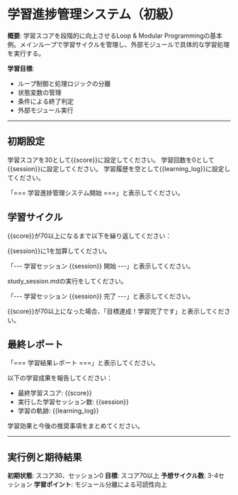 # 学習進捗管理システム（初級）

**概要**: 学習スコアを段階的に向上させるLoop & Modular Programmingの基本例。メインループで学習サイクルを管理し、外部モジュールで具体的な学習処理を実行する。

**学習目標**: 
- ループ制御と処理ロジックの分離
- 状態変数の管理
- 条件による終了判定
- 外部モジュール実行

---

## 初期設定

学習スコアを30として{{score}}に設定してください。
学習回数を0として{{session}}に設定してください。
学習履歴を空として{{learning_log}}に設定してください。

「=== 学習進捗管理システム開始 ===」と表示してください。

## 学習サイクル

{{score}}が70以上になるまで以下を繰り返してください：

{{session}}に1を加算してください。

「--- 学習セッション {{session}} 開始 ---」と表示してください。

study_session.mdの実行をしてください。

「--- 学習セッション {{session}} 完了 ---」と表示してください。

{{score}}が70以上になった場合、「目標達成！学習完了です」と表示してください。

## 最終レポート

「=== 学習結果レポート ===」と表示してください。

以下の学習成果を報告してください：
- 最終学習スコア: {{score}}
- 実行した学習セッション数: {{session}}
- 学習の軌跡: {{learning_log}}

学習効果と今後の推奨事項をまとめてください。

---

## 実行例と期待結果

**初期状態**: スコア30、セッション0
**目標**: スコア70以上
**予想サイクル数**: 3-4セッション
**学習ポイント**: モジュール分離による可読性向上